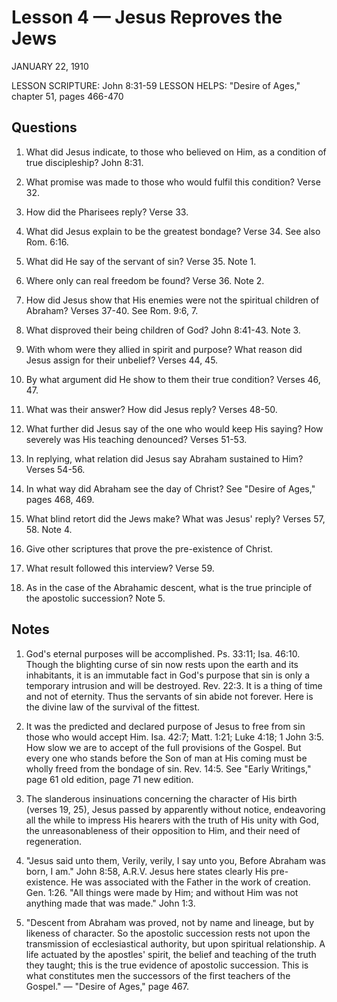 # Lesson 4 — Jesus Reproves the Jews

JANUARY 22, 1910

LESSON SCRIPTURE: John 8:31-59
LESSON HELPS: "Desire of Ages," chapter 51, pages 466-470

## Questions

1. What did Jesus indicate, to those who believed on Him, as a condition of true discipleship? John 8:31.

2. What promise was made to those who would fulfil this condition? Verse 32.

3. How did the Pharisees reply? Verse 33.

4. What did Jesus explain to be the greatest bondage? Verse 34. See also Rom. 6:16.

5. What did He say of the servant of sin? Verse 35. Note 1.

6. Where only can real freedom be found? Verse 36. Note 2.

7. How did Jesus show that His enemies were not the spiritual children of Abraham? Verses 37-40. See Rom. 9:6, 7.

8. What disproved their being children of God? John 8:41-43. Note 3.

9. With whom were they allied in spirit and purpose? What reason did Jesus assign for their unbelief? Verses 44, 45.

10. By what argument did He show to them their true condition? Verses 46, 47.

11. What was their answer? How did Jesus reply? Verses 48-50.

12. What further did Jesus say of the one who would keep His saying? How severely was His teaching denounced? Verses 51-53.

13. In replying, what relation did Jesus say Abraham sustained to Him? Verses 54-56.

14. In what way did Abraham see the day of Christ? See "Desire of Ages," pages 468, 469.

15. What blind retort did the Jews make? What was Jesus' reply? Verses 57, 58. Note 4.

16. Give other scriptures that prove the pre-existence of Christ.

17. What result followed this interview? Verse 59.

18. As in the case of the Abrahamic descent, what is the true principle of the apostolic succession? Note 5.

## Notes

1. God's eternal purposes will be accomplished. Ps. 33:11; Isa. 46:10. Though the blighting curse of sin now rests upon the earth and its inhabitants, it is an immutable fact in God's purpose that sin is only a temporary intrusion and will be destroyed. Rev. 22:3. It is a thing of time and not of eternity. Thus the servants of sin abide not forever. Here is the divine law of the survival of the fittest.

2. It was the predicted and declared purpose of Jesus to free from sin those who would accept Him. Isa. 42:7; Matt. 1:21; Luke 4:18; 1 John 3:5. How slow we are to accept of the full provisions of the Gospel. But every one who stands before the Son of man at His coming must be wholly freed from the bondage of sin. Rev. 14:5. See "Early Writings," page 61 old edition, page 71 new edition.

3. The slanderous insinuations concerning the character of His birth (verses 19, 25), Jesus passed by apparently without notice, endeavoring all the while to impress His hearers with the truth of His unity with God, the unreasonableness of their opposition to Him, and their need of regeneration.

4. "Jesus said unto them, Verily, verily, I say unto you, Before Abraham was born, I am." John 8:58, A.R.V. Jesus here states clearly His pre-existence. He was associated with the Father in the work of creation. Gen. 1:26. "All things were made by Him; and without Him was not anything made that was made." John 1:3.

5. "Descent from Abraham was proved, not by name and lineage, but by likeness of character. So the apostolic succession rests not upon the transmission of ecclesiastical authority, but upon spiritual relationship. A life actuated by the apostles' spirit, the belief and teaching of the truth they taught; this is the true evidence of apostolic succession. This is what constitutes men the successors of the first teachers of the Gospel." — "Desire of Ages," page 467.